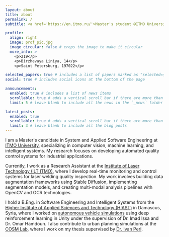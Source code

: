 ```yaml
---
layout: about
title: about
permalink: /
subtitle: <a href='https://en.itmo.ru/'>Master's student @ITMO University</a>

profile:
  align: right
  image: prof_pic.jpg
  image_circular: false # crops the image to make it circular
  more_info: >
    <p>219</p>
    <p>Birzhevaya Liniya, 14</p>
    <p>Saint Petersburg, 197022</p>

selected_papers: true # includes a list of papers marked as "selected={true}"
social: true # includes social icons at the bottom of the page

announcements:
  enabled: true # includes a list of news items
  scrollable: true # adds a vertical scroll bar if there are more than 3 news items
  limit: 5 # leave blank to include all the news in the `_news` folder

latest_posts:
  enabled: true
  scrollable: true # adds a vertical scroll bar if there are more than 3 new posts items
  limit: 3 # leave blank to include all the blog posts
---
```


I am a Master's candidate in System and Applied Software Engineering at [ITMO University](https://en.itmo.ru/en/), specializing in computer vision, machine learning, and intelligent systems. My research focuses on developing automated quality control systems for industrial applications.

Currently, I work as a Research Assistant at the [Institute of Laser Technology (ILT ITMO)](https://ilt.itmo.ru/team/), where I develop real-time monitoring and control systems for laser welding quality inspection. My work involves building data augmentation frameworks using Stable Diffusion, implementing segmentation models, and creating multi-modal analysis pipelines with OpenCV and OCR technologies.

I hold a B.Eng. in Software Engineering and Intelligent Systems from the [Higher Institute of Applied Sciences and Technology (HIAST)](https://hiast.edu.sy/en/software_engineering_artificial_intelligence_program) in Damascus, Syria, where I worked on [autonomous vehicle simulations](https://github.com/aveen007/autonomous-vehicle-with-unity) using deep reinforcement learning in Unity under the supervision of Dr. Imad Issa and Dr. Omar Hamdoun.
I also contribute to urban planning simulations at the [COSM Lab](https://cosm-lab.science/ru/), where I work on my thesis supervised by [Dr. Ivan Perl](https://i-perl.ru/bc/).